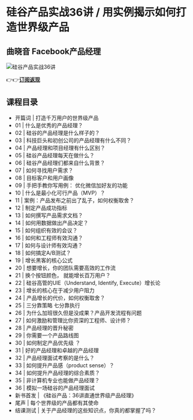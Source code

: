 硅谷产品实战36讲 / 用实例揭示如何打造世界级产品
==========================

曲晓音 **Facebook产品经理**
--------------------

![硅谷产品实战36讲](https://www.geekgay.com/storage/geek/geek_8af257feec8ea8323e1f7da5b524c74a.jpg)  
  
👉👉[**订阅返现**](https://time.geekbang.org/column/intro/100006501?code=8vN3jOnDjsKHoeMeTQGhdhfjNehDmcuS88N3th1F2a0%3D "硅谷产品实战36讲")  
  
课程目录
----

  
  
- 开篇词 | 打造千万用户的世界级产品
- 01 | 什么是优秀的产品经理？
- 02 | 硅谷的产品经理是什么样子的？
- 03 | 科技巨头和初创公司的产品经理有什么不同？
- 04 | 产品经理和项目经理有什么区别？
- 05 | 硅谷产品经理每天在做什么？
- 06 | 硅谷产品经理们都来自什么背景？
- 07 | 如何寻找用户需求？
- 08 | 目标客户和用户画像
- 09 | 手把手教你写用例： 优化微信加好友的功能
- 10 | 什么是最小化可行产品（MVP）？
- 11 | 案例：产品发布之前出了乱子，如何权衡取舍？
- 12 | 制定产品成功指标
- 13 | 如何撰写产品需求文档？
- 14 | 如何用数据做出产品决定？
- 15 | 如何组织有效的会议？
- 16 | 如何和工程师有效沟通？
- 17 | 如何与设计师有效沟通？
- 18 | 如何搞定A/B测试？
- 19 | 增长黑客的核心公式
- 20 | 想要增长，你的团队需要高效的工作流
- 21 | 换个按钮颜色， 就能增长百万用户？
- 22 | 硅谷高管的UIE（Understand, Identify, Execute）增长论
- 23 | 增长的核心在于减少用户阻力
- 24 | 产品增长的代价，如何权衡取舍？
- 25 | 三分靠策略 七分靠执行
- 26 | 为什么加班很久但是没成果？产品开发流程有问题
- 27 | 如何激励和管理比你资深的工程师、设计师？
- 28 | 产品经理的晋升秘密
- 29 | 你需要一个产品路线图
- 30 | 如何制定产品优先级 ？
- 31 | 好的产品经理和卓越的产品经理
- 32 | 产品经理面试考察的是什么？
- 33 | 如何提升产品感（product sense）？
- 34 | 如何提升产品经理的综合素质？
- 35 | 非计算机专业也能做产品经理？
- 36 | 模拟一场硅谷的产品经理面试
- 新书首发 | 《硅谷产品：36讲直通世界级产品经理》
- 尾声 | 每个世界级的产品都有其使命
- 结课测试 | 关于产品经理的这些知识点，你真的都掌握了吗？
